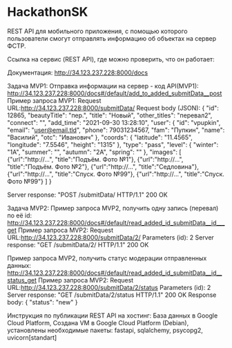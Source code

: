# HackathonSK

REST API для мобильного приложения, с помощью которого пользователи смогут отправлять информацию об объектах на сервер ФСТР.

Ссылка на сервис (REST API), где можно проверить, что он работает:

Документация:
http://34.123.237.228:8000/docs

Задача MVP1:
Отправка информации на сервер - код API(MVP1): http://34.123.237.228:8000/docs#/default/add_to_added_submitData__post
Пример запроса MVP1: 
Request URL:http://34.123.237.228:8000/submitData/
Request body (JSON):
{
  "id": 12865,
  "beautyTitle": "пер.",
  "title": "Новый",
  "other_titles": "перевал2",
  "connect": "",
  "add_time": "2021-09-30 13:28:10",
  "user": {
    "id": "vpupkin",
    "email": "user@email.tld",
    "phone": 79031234567,
    "fam": "Пупкин",
    "name": "Василий",
    "otc": "Иванович"
  },
  "coords": {
    "latitude": "11.4565",
    "longitude": "7.5546",
    "height": "1315"
  },
  "type": "pass",
  "level": {
    "winter": "1А",
    "summer": "",
    "autumn": "2А",
    "spring": ""
  },
  "images": [
      {"url":"http://...", "title":"Подъём. Фото №1"},
      {"url":"http://...", "title":"Подъём. Фото №2"},
      {"url":"http://...", "title":"Седловина"},
      {"url":"http://...", "title":"Спуск. Фото №99"},
      {"url":"http://...", "title":"Спуск. Фото №99"}
  ]
}

Server response: "POST /submitData/ HTTP/1.1" 200 OK


Задача MVP2:
Пример запроса MVP2, получить одну запись (перевал) по её id:
http://34.123.237.228:8000/docs#/default/read_added_id_submitData__id___get
Пример запроса MVP2: 
Request URL:http://34.123.237.228:8000/submitData/2/
Parameters (id): 2
Server response: "GET /submitData/2/ HTTP/1.1" 200 OK


Пример запроса MVP2, получить статус модерации отправленных данных:
http://34.123.237.228:8000/docs#/default/read_added_id_submitData__id__status_get
Пример запроса MVP2: 
Request URL:http://34.123.237.228:8000/submitData/2/status
Parameters (id): 2
Server response: "GET /submitData/2/status HTTP/1.1" 200 OK
Response body: 
{
  "status": "new"
}


Инструкция по публикации REST API на хостинг:
База данных в Google Cloud Platform,
Создана VM в Google Cloud Platform (Debian), установлены необходимые пакеты:
fastapi, sqlalchemy, psycopg2, uvicorn[standart]
